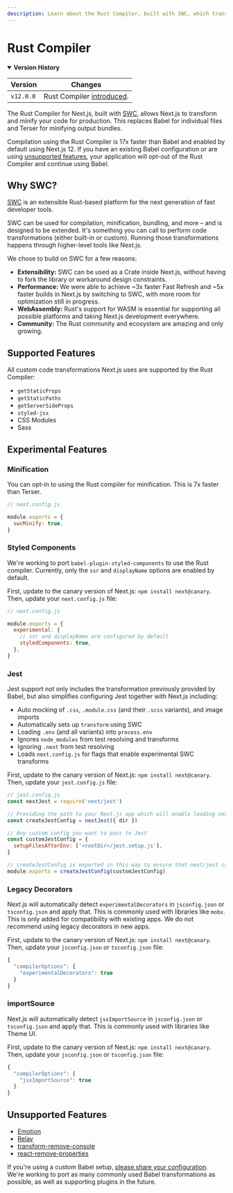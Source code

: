 ```yaml
---
description: Learn about the Rust Compiler, built with SWC, which transforms and minifies your Next.js application.
---
```


# Rust Compiler

<details open>
  <summary><b>Version History</b></summary>

| Version   | Changes                                                      |
| --------- | ------------------------------------------------------------ |
| `v12.0.0` | Rust Compiler [introduced](https://nextjs.org/blog/next-12). |

</details>

The Rust Compiler for Next.js, built with [SWC](http://swc.rs/), allows Next.js to transform and minify your code for production. This replaces Babel for individual files and Terser for minifying output bundles.

Compilation using the Rust Compiler is 17x faster than Babel and enabled by default using Next.js 12. If you have an existing Babel configuration or are using [unsupported features](#unsupported-features), your application will opt-out of the Rust Compiler and continue using Babel.

## Why SWC?

[SWC](http://swc.rs/) is an extensible Rust-based platform for the next generation of fast developer tools.

SWC can be used for compilation, minification, bundling, and more – and is designed to be extended. It's something you can call to perform code transformations (either built-in or custom). Running those transformations happens through higher-level tools like Next.js.

We chose to build on SWC for a few reasons:

- **Extensibility:** SWC can be used as a Crate inside Next.js, without having to fork the library or workaround design constraints.
- **Performance:** We were able to achieve ~3x faster Fast Refresh and ~5x faster builds in Next.js by switching to SWC, with more room for optimization still in progress.
- **WebAssembly:** Rust's support for WASM is essential for supporting all possible platforms and taking Next.js development everywhere.
- **Community:** The Rust community and ecosystem are amazing and only growing.

## Supported Features

All custom code transformations Next.js uses are supported by the Rust Compiler:

- `getStaticProps`
- `getStaticPaths`
- `getServerSideProps`
- `styled-jsx`
- CSS Modules
- Sass

## Experimental Features

### Minification

You can opt-in to using the Rust compiler for minification. This is 7x faster than Terser.

```js
// next.config.js

module.exports = {
  swcMinify: true,
}
```

### Styled Components

We're working to port `babel-plugin-styled-components` to use the Rust compiler. Currently, only the `ssr` and `displayName` options are enabled by default.

First, update to the canary version of Next.js: `npm install next@canary`. Then, update your `next.config.js` file:

```js
// next.config.js

module.exports = {
  experimental: {
    // ssr and displayName are configured by default
    styledComponents: true,
  },
}
```

### Jest

Jest support not only includes the transformation previously provided by Babel, but also simplifies configuring Jest together with Next.js including:

- Auto mocking of `.css`, `.module.css` (and their `.scss` variants), and image imports
- Automatically sets up `transform` using SWC
- Loading `.env` (and all variants) into `process.env`
- Ignores `node_modules` from test resolving and transforms
- Ignoring `.next` from test resolving
- Loads `next.config.js` for flags that enable experimental SWC transforms

First, update to the canary version of Next.js: `npm install next@canary`. Then, update your `jest.config.js` file:

```js
// jest.config.js
const nextJest = require('next/jest')

// Providing the path to your Next.js app which will enable loading next.config.js and .env files
const createJestConfig = nextJest({ dir })

// Any custom config you want to pass to Jest
const customJestConfig = {
  setupFilesAfterEnv: ['<rootDir>/jest.setup.js'],
}

// createJestConfig is exported in this way to ensure that next/jest can load the Next.js configuration, which is async
module.exports = createJestConfig(customJestConfig)
```

### Legacy Decorators

Next.js will automatically detect `experimentalDecorators` in `jsconfig.json` or `tsconfig.json` and apply that. This is commonly used with libraries like `mobx`. This is only added for compatibility with existing apps. We do not recommend using legacy decorators in new apps.

First, update to the canary version of Next.js: `npm install next@canary`. Then, update your `jsconfig.json` or `tsconfig.json` file:

```js
{
  "compilerOptions": {
    "experimentalDecorators": true
  }
}
```

### importSource

Next.js will automatically detect `jsxImportSource` in `jsconfig.json` or `tsconfig.json` and apply that. This is commonly used with libraries like Theme UI.

First, update to the canary version of Next.js: `npm install next@canary`. Then, update your `jsconfig.json` or `tsconfig.json` file:

```js
{
  "compilerOptions": {
    "jsxImportSource": true
  }
}
```

## Unsupported Features

- [Emotion](https://github.com/vercel/next.js/issues/30804)
- [Relay](https://github.com/vercel/next.js/issues/30805)
- [transform-remove-console](https://github.com/vercel/next.js/issues/31332)
- [react-remove-properties](https://github.com/vercel/next.js/issues/31333)

If you're using a custom Babel setup, [please share your configuration](https://github.com/vercel/next.js/discussions/30174). We're working to port as many commonly used Babel transformations as possible, as well as supporting plugins in the future.
